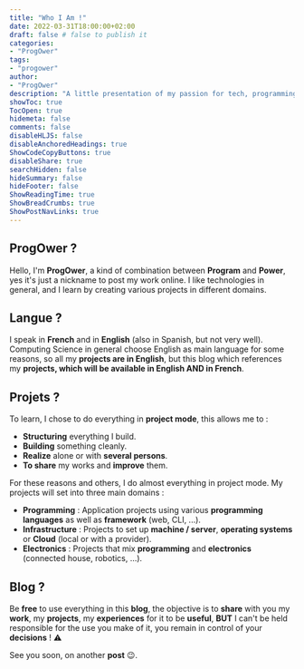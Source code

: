 ```yaml
---
title: "Who I Am !"
date: 2022-03-31T18:00:00+02:00
draft: false # false to publish it
categories:
- "ProgOwer"
tags:
- "progower"
author:
- "ProgOwer"
description: "A little presentation of my passion for tech, programming and infrastructure."
showToc: true
TocOpen: true
hidemeta: false
comments: false
disableHLJS: false
disableAnchoredHeadings: true
ShowCodeCopyButtons: true
disableShare: true
searchHidden: false
hideSummary: false
hideFooter: false
ShowReadingTime: true
ShowBreadCrumbs: true
ShowPostNavLinks: true
---
```


## ProgOwer ?

Hello, I'm **ProgOwer**, a kind of combination between **Program** and **Power**, yes it's just a nickname to post my work online. I like technologies in general, and I learn by creating various projects in different domains.

## Langue ?

I speak in **French** and in **English** (also in Spanish, but not very well). Computing Science in general choose English as main language for some reasons, so all my **projects are in English**, but this blog which references my **projects, which will be available in English AND in French**.

## Projets ?

To learn, I chose to do everything in **project mode**, this allows me to :

- **Structuring** everything I build.
- **Building** something cleanly.
- **Realize** alone or with **several persons**.
- **To share** my works and **improve** them.

For these reasons and others, I do almost everything in project mode. My projects will set into three main domains :

- **Programming** : Application projects using various **programming languages** as well as **framework** (web, CLI, ...).
- **Infrastructure** : Projects to set up **machine / server**, **operating systems** or **Cloud** (local or with a provider).
- **Electronics** : Projects that mix **programming** and **electronics** (connected house, robotics, ...).

## Blog ?

Be **free** to use everything in this **blog**, the objective is to **share** with you my **work**, my **projects**, my **experiences** for it to be **useful**, **BUT** I can't be held responsible for the use you make of it, you remain in control of your **decisions** ! :warning:

See you soon, on another **post** :wink:.
